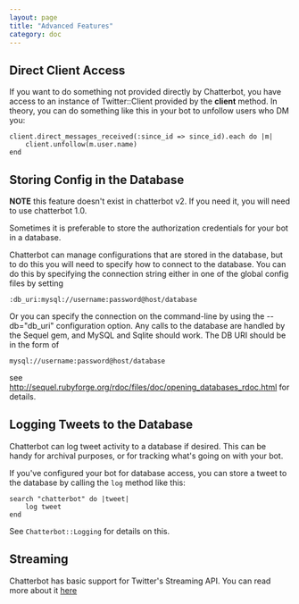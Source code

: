 ```yaml
---
layout: page
title: "Advanced Features"
category: doc
---
```


Direct Client Access
--------------------

If you want to do something not provided directly by Chatterbot, you
have access to an instance of Twitter::Client provided by the
**client** method. In theory, you can do something like this in your
bot to unfollow users who DM you:

    client.direct_messages_received(:since_id => since_id).each do |m|
        client.unfollow(m.user.name)
    end

Storing Config in the Database
------------------------------

**NOTE** this feature doesn't exist in chatterbot v2. If you need it,
you will need to use chatterbot 1.0.

Sometimes it is preferable to store the authorization credentials for
your bot in a database. 

Chatterbot can manage configurations that are stored in the database,
but to do this you will need to specify how to connect to the
database. You can do this by specifying the connection string
either in one of the global config files by setting 

```
:db_uri:mysql://username:password@host/database
```

Or you can specify the connection on the command-line by using the
--db="db_uri" configuration option. Any calls to the database are
handled by the Sequel gem, and MySQL and Sqlite should work. The DB
URI should be in the form of

    mysql://username:password@host/database 
    
see http://sequel.rubyforge.org/rdoc/files/doc/opening_databases_rdoc.html
for details.


Logging Tweets to the Database
------------------------------

Chatterbot can log tweet activity to a database if desired. This can
be handy for archival purposes, or for tracking what's going on with
your bot. 

If you've configured your bot for database access, you can store a
tweet to the database by calling the `log` method like this:

```
search "chatterbot" do |tweet|
    log tweet
end
```

See `Chatterbot::Logging` for details on this.


Streaming
---------

Chatterbot has basic support for Twitter's Streaming API. You can read
more about it [here](/streaming.html)

